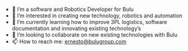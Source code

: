 - 👋 I’m a software and Robotics Developer for Bulu
- 👀 I’m interested in creating new technology, robotics and automation 
- 🌱 I’m currently learning how to improve 3PL logistics, software documentation and innovating existing technology’s
- 💞️ I’m looking to collaborate on new existing technologies with Bulu 
- 📫 How to reach me: ernesto@bulugroup.com

<!---
BuluBoxSoftware/BuluBoxSoftware is a ✨ special ✨ repository because its `README.md` (this file) appears on your GitHub profile.
You can click the Preview link to take a look at your changes.
--->
